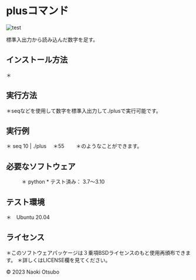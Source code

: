 # plusコマンド

![test](https://github.com/naoki0101/robosys2023/actions/workflows/test.yml/badge.svg)

 標準入出力から読み込んだ数字を足す。

## インストール方法
＊

## 実行方法
＊seqなどを使用して数字を標準入出力して./plusで実行可能です。

## 実行例
＊ seq 10 | ./plus
　＊55 
　　＊のようなことができます。

## 必要なソフトウェア
　　　＊ python
                * テスト済み： 3.7～3.10

## テスト環境
＊　Ubuntu 20.04


## ライセンス
＊このソフトウェアパッケージは３乗項BSDライセンスのもと使用再頒布できます。
 ＊詳しくはLICENSE欄を見てください。

© 2023 Naoki Otsubo
